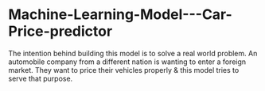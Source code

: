 # Machine-Learning-Model---Car-Price-predictor
The intention behind building this model is to solve a real world problem. An automobile company from a different nation is wanting to enter a foreign market. They want to price their vehicles properly &amp; this model tries to serve that purpose. 
